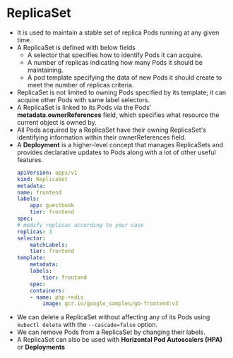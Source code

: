 # ReplicaSet

- It is used to maintain a stable set of replica Pods running at any given time.
- A ReplicaSet is defined with below fields
  - A selector that specifies how to identify Pods it can acquire.
  - A number of replicas indicating how many Pods it should be maintaining.
  - A pod template specifying the data of new Pods it should create to meet the number of replicas criteria.
- ReplicaSet is not limited to owning Pods specified by its template; it can acquire other Pods with same label selectors.
- A ReplicaSet is linked to its Pods via the Pods' **metadata.ownerReferences** field, which specifies what resource the current object is owned by.
- All Pods acquired by a ReplicaSet have their owning ReplicaSet's identifying information within their ownerReferences field.
- A **Deployment** is a higher-level concept that manages ReplicaSets and provides declarative updates to Pods along with a lot of other useful features.
    ```yaml
    apiVersion: apps/v1
    kind: ReplicaSet
    metadata:
    name: frontend
    labels:
        app: guestbook
        tier: frontend
    spec:
    # modify replicas according to your case
    replicas: 3
    selector:
        matchLabels:
        tier: frontend
    template:
        metadata:
        labels:
            tier: frontend
        spec:
        containers:
        - name: php-redis
            image: gcr.io/google_samples/gb-frontend:v3

    ```
- We can delete a ReplicaSet without affecting any of its Pods using `kubectl delete` with the `--cascade=false` option.
- We can remove Pods from a ReplicaSet by changing their labels.
- A ReplicaSet can also be used with **Horizontal Pod Autoscalers (HPA)** or **Deployments**